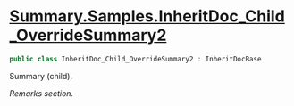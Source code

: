 # [Summary.Samples.InheritDoc_Child_OverrideSummary2](../src/Core/Samples/InheritDocSample.cs#L177)
```cs
public class InheritDoc_Child_OverrideSummary2 : InheritDocBase
```

Summary (child).

_Remarks section._

